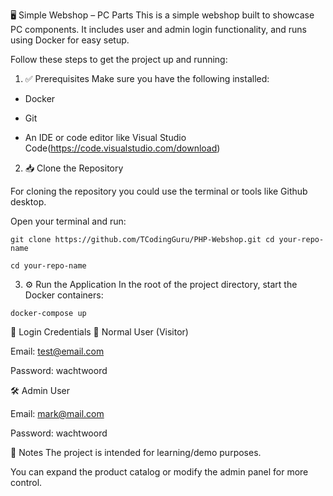 🖥️ Simple Webshop – PC Parts
This is a simple webshop built to showcase PC components. It includes user and admin login functionality, and runs using Docker for easy setup.

Follow these steps to get the project up and running:

1. ✅ Prerequisites
Make sure you have the following installed:

- Docker

- Git

- An IDE or code editor like Visual Studio Code(https://code.visualstudio.com/download)

2. 📥 Clone the Repository
   
For cloning the repository you could use the terminal or tools like Github desktop.

Open your terminal and run:

``` git clone https://github.com/TCodingGuru/PHP-Webshop.git cd your-repo-name ```

``` cd your-repo-name ``` 

3. ⚙️ Run the Application
In the root of the project directory, start the Docker containers:

``` docker-compose up ```

🔐 Login Credentials
👤 Normal User (Visitor)

Email: test@email.com

Password: wachtwoord

🛠️ Admin User

Email: mark@mail.com

Password: wachtwoord

📝 Notes
The project is intended for learning/demo purposes.

You can expand the product catalog or modify the admin panel for more control.



